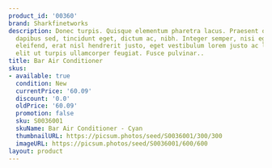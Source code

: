 ```yaml
---
product_id: '00360'
brand: Sharkfinetworks
description: Donec turpis. Quisque elementum pharetra lacus. Praesent odio ligula,
  dapibus sed, tincidunt eget, dictum ac, nibh. Integer semper, nisi eget suscipit
  eleifend, erat nisl hendrerit justo, eget vestibulum lorem justo ac leo. Duis sed
  elit ut turpis ullamcorper feugiat. Fusce pulvinar..
title: Bar Air Conditioner
skus:
- available: true
  condition: New
  currentPrice: '60.09'
  discount: '0.0'
  oldPrice: '60.09'
  promotion: false
  sku: S0036001
  skuName: Bar Air Conditioner - Cyan
  thumbnailURL: https://picsum.photos/seed/S0036001/300/300
  imageURL: https://picsum.photos/seed/S0036001/600/600
layout: product
---
```

